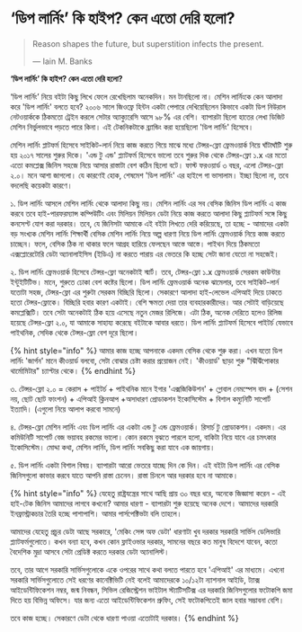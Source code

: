 # ‘ডিপ লার্নিং’ কি হাইপ? কেন এতো দেরি হলো?

> Reason shapes the future, but superstition infects the present.
>
> ― Iain M. Banks

**‘ডিপ লার্নিং’ কি হাইপ? কেন এতো দেরি হলো?**

‘ডিপ লার্নিং’ নিয়ে বইটা কিছু লিখে ফেলে রেখেছিলাম অনেকদিন। মন টানছিলো না। মেশিন লার্নিংকে কেন আলাদা করে 'ডিপ লার্নিং' বলতে হবে? ২০০৬ সালে জিওফ্রে হিন্টন একটা পেপারে দেখিয়েছিলেন কিভাবে একটা ডিপ নিউরাল নেটওয়ার্ককে ঠিকমতো ট্রেইন করলে সেটার অ্যাক্যুরেসি আসে ৯৮% এর বেশি। ব্যাপারটা ছিলো হাতের লেখা ডিজিট মেশিন নির্ভুলভাবে পড়তে পারে কিনা। এই টেকনিকটাকে ব্র্যান্ডিং করা হয়েছিলো 'ডিপ লার্নিং' হিসেবে। 

মেশিন লার্নিং প্লাটফর্ম হিসেবে সাইকিট-লার্ন নিয়ে কাজ করতে গিয়ে মাঝে মধ্যে টেন্সর-ফ্লো ফ্রেমওয়ার্ক নিয়ে ঘাঁটাঘাঁটি শুরু হয় ২০১৭ সালের শুরুর দিকে। 'এন্ড টু এন্ড' প্ল্যাটফর্ম হিসেবে ভালো তবে শুরুর দিক থেকে টেন্সর-ফ্লো ১.x এর মতো এতো কমপ্লেক্স জিনিস সহজে নিয়ে আসার রাস্তাটা বেশ কঠিন ছিলো বটে। ফাস্ট ফরওয়ার্ড ৩ বছর, এলো টেন্সর-ফ্লো ২.০। মনে আশা জাগলো। যে কারণেই হোক, শেষমেশ 'ডিপ লার্নিং' এর হাইপে গা ভাসালাম। ইচ্ছা ছিলো না, তবে বদলেছি কয়েকটা কারণে। 

১. ডিপ লার্নিং আসলে মেশিন লার্নিং থেকে আলাদা কিছু নয়। মেশিন লার্নিং এর সব বেসিক জিনিস ডিপ লার্নিং এ কাজ করবে তবে হাই-পারফরম্যান্স কম্পিউটিং এবং মিলিয়ন মিলিয়ন ডেটা নিয়ে কাজ করতে আলাদা কিছু প্ল্যাটফর্ম সঙ্গে কিছু কনসেপ্ট যোগ করা দরকার। তবে, যে জিনিসটা আমাকে এই বইটা লিখতে দেরি করিয়েছে, তা হচ্ছে - আমাদের একটা বড় সংখ্যক মেশিন লার্নিং শিক্ষার্থী বেসিক মেশিন লার্নিং নিয়ে অল্প ধারণা নিয়ে ডিপ লার্নিং ফ্রেমওয়ার্ক নিয়ে কাজ করতে চাচ্ছেন। ফলে, বেসিক ঠিক না থাকার ফলে আগ্রহ হারিয়ে ফেলছেন আস্তে আস্তে। পাইথন দিয়ে ঠিকমতো এক্সপ্লোরেটোরি ডেটা অ্যানালাইসিস \(ইডিএ\) না করতে পারায় এর ভেতরে কি হচ্ছে সেটা জানা যেতো না সহজেই।  

২. ডিপ লার্নিং ফ্রেমওয়ার্ক হিসেবে টেন্সর-ফ্লো অনেকটাই স্মার্ট। তবে,  টেন্সর-ফ্লো ১.x ফ্রেমওয়ার্ক সেরকম কাউন্টার ইন্টুইটিটিভ। মানে, শুরুতে ঢোকা বেশ কষ্টের ছিলো। ডিপ লার্নিং ফ্রেমওয়ার্ক অনেক ঝামেলার, তবে সাইকিট-লার্ন যতোটা সহজ, টেন্সর-ফ্লো এর শুরুটা সেরকম বিচ্ছিরি ছিলো। সেকারণে আলাদা হাই-লেভেল এপিআই দিয়ে ঢাকতে হতো টেন্সর-ফ্লোকে। বিচ্ছিরি হবার কারণ একটাই। বেশি ক্ষমতা দেয়া তার ব্যবহারকারীদের। আর সেটাই বাড়িয়েছে কমপ্লেক্সিটি। তবে সেটা অনেকটাই ঠিক হয়ে এসেছে নতুন মেজর রিলিজে। এটা ঠিক, অনেক দেরিতে হলেও রিলিজ হয়েছে টেন্সর-ফ্লো ২.০, যা আমাকে সাহায্য করেছে বইটাকে আবার ধরতে। ডিপ লার্নিং প্ল্যাটফর্ম হিসেবে পাইটর্চ যেভাবে পাইথনিক, সেদিক থেকে টেন্সর-ফ্লো বেশ দূরে ছিলো। 

{% hint style="info" %}
আমার কাজ হচ্ছে আপনাকে একদম বেসিক থেকে শুরু করা। এখন যতো ডিপ লার্নিং 'জার্গন' মানে কীওয়ার্ড বলবো, সেটা বোঝার চেষ্টা করার প্রয়োজন নেই। 'কীওয়ার্ড' ছাড়া শুরু  "ঝিঁঝিঁপোকার থার্মোমিটার" চ্যাপ্টার থেকে। 
{% endhint %}

৩. টেন্সর-ফ্লো ২.০  = কেরাস + পাইটর্চ + পাইথনিক মানে ইগার 'এক্সজিকিউশন' + গ্লোবাল নেমস্পেস বাদ + \(সেশন নয়, ছোট ছোট ফাংশন\) + এপিআই ক্লিনআপ +অসাধারণ প্রোডাকশন ইকোসিস্টেম + বিশাল কম্যুনিটি সাপোর্ট ইত্যাদি। \(এগুলো নিয়ে আলাপ করবো সামনে\)

৪. টেন্সর-ফ্লো মেশিন লার্নিং এবং ডিপ লার্নিং এর একটা এন্ড টু এন্ড ফ্রেমওয়ার্ক। রিসার্চ টু প্রোডাকশন। একদম। এর কমিউনিটি সাপোর্ট বেজ ভয়াবহ রকমের ভালো। কোন রকমে বুঝতে পারলে হলো, বাকিটা নিয়ে যাবে এর চমৎকার ইকোসিস্টেম। মোদ্দা কথা, মেশিন লার্নিং, ডিপ লার্নিং সবকিছু করা যাবে এক জায়গায়।  

৫. ডিপ লার্নিং একটা বিশাল বিষয়। ব্যাপারটা আরো ভেতরে যাচ্ছে দিন কে দিন। এই বইটা ডিপ লার্নিং এর বেসিক জিনিসগুলো কাভার করবে যাতে আপনি রাস্তা চেনেন। রাস্তা চিনলে আর দরকার হবে না আমাকে। 

{% hint style="info" %}
যেহেতু রাষ্ট্রযন্ত্রের সাথে আছি প্রায় ৩০ বছর ধরে, অনেকে জিজ্ঞাসা করেন - এই হাই-টেক জিনিস আমাদের লাগবে কখনো? আমার ধারণা - ব্যাপারটা শুরু হয়েছে অনেক দেশে। আমাদের দরকারি ইনফ্রাস্ট্রাকচার তৈরি হচ্ছে পাশাপাশি। আমার পার্সপেক্টিভটা বলি তাহলে। 

আমাদের যেহেতু প্রচুর ডেটা আছে সরকারে, 'মেকিং সেন্স অফ ডেটা' ধারণাটা খুব দরকার সরকারি সার্ভিস ডেলিভারি প্ল্যাটফর্মগুলোতে। কখন বন্যা হবে, কখন কোন ফ্লাইওভার দরকার, সামনের বছরে কত মানুষ বিদেশে যাবেন, কতো বৈদেশিক মুদ্রা আসবে সেটা প্রেডিক্ট করতে দরকার ডেটা অ্যানালিস্ট।

তবে, তার আগে সরকারি সার্ভিসগুলোকে একে ওপরের সাথে কথা বলতে পারতে হবে 'এপিআই' এর মাধ্যমে। এখনো সরকারি সার্ভিসগুলোতে সেই ধরণের কানেক্টিভিটি নেই বলেই আমাদেরকে ১০/১২টা ন্যাশনাল আইডি, ট্যাক্স আইডেন্টিফিকেশন নম্বর, জন্ম নিবন্ধন, সিভিল রেজিস্ট্রেশন ভাইটাল স্ট্যাটিসটিক্স এর দরকারি জিনিসগুলোর ফটোকপি জমা দিতে হয় বিভিন্ন অফিসে। যার জন্য এতো আইডেন্টিফিকেশন প্রুফিং, সেই ফটোকপিতেই জাল হবার সম্ভাবনা বেশি।

তবে কাজ হচ্ছে। সেকারণে ডেটা থেকে ধারণা পাওয়া এতোটাই  দরকার। 
{% endhint %}



